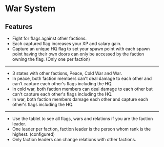 # War System

## Features
* Fight for flags against other factions.
* Each captured flag increases your XP and salary gain.
* Capture an unique HQ flag to set your spawn point with each spawn point having their own doors can only be accessed by the faction owning the flag. (Only one per faction)
****
* 3 states with other factions, Peace, Cold War and War.
* In peace, both faction members can't deal damage to each other and can't capture each other's flags including the HQ.
* In cold war, both faction members can deal damage to each other but can't capture each other's flags including the HQ.
* In war, both faction members damage each other and capture each other's flags including the HQ. 
****
* Use the tablet to see all flags, wars and relations if you are the faction leader.
* One leader per faction, faction leader is the person whom rank is the highest. (configured)
* Only faction leaders can change relations with other factions.
